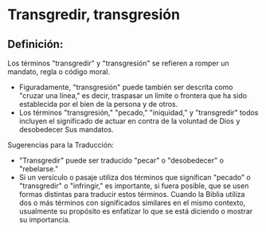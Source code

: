 # Transgredir, transgresión

## Definición: 

Los términos "transgredir" y "transgresión" se refieren a romper un mandato, regla o código moral.

* Figuradamente, "transgresión" puede también ser descrita como "cruzar una línea," es decir, traspasar un  límite o frontera que ha sido establecida por el bien de la persona y de otros.
* Los términos "transgresión," "pecado," "iniquidad," y "transgredir" todos incluyen el significado de actuar en contra de la voluntad de Dios y desobedecer Sus mandatos.

Sugerencias para la Traducción:

* "Transgredir" puede ser traducido "pecar" o "desobedecer" o "rebelarse."
* Si un versículo o pasaje utiliza dos términos que significan "pecado" o "transgredir" o "infringir," es importante, si fuera posible, que se usen formas distintas para traducir estos términos.  Cuando la Biblia utiliza dos o más términos con significados similares en el mismo contexto, usualmente su propósito es enfatizar lo que se está diciendo o mostrar su importancia.

